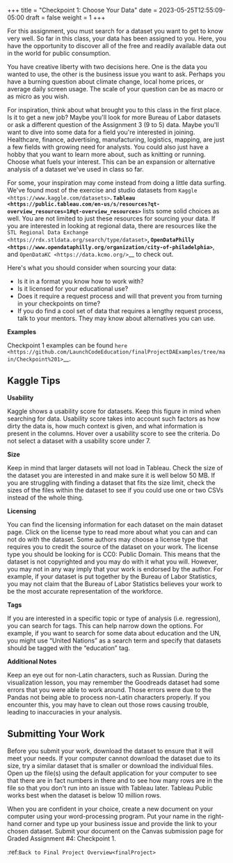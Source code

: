 +++
title = "Checkpoint 1: Choose Your Data"
date = 2023-05-25T12:55:09-05:00
draft = false
weight = 1
+++

For this assignment, you must search for a dataset you want to get to know very well. So 
far in this class, your data has been assigned to you. Here, you have the opportunity to 
discover all of the free and readily available data out in the world for public consumption. 

You have creative liberty with two decisions here. One is the data you wanted to use, the 
other is the business issue you want to ask. Perhaps you have a burning question about 
climate change, local home prices, or average daily screen usage. The scale of your 
question can be as macro or as micro as you wish. 

For inspiration, think about what brought you to this class in the first place. Is it to 
get a new job? Maybe you'll look for more Bureau of Labor datasets or ask a different 
question of the Assignment 3 (9 to 5) data. Maybe you'll want to dive into some data for 
a field you're interested in joining. Healthcare, finance, advertising, manufacturing, 
logistics, mapping, are just a few fields with growing need for analysts. You could also 
just have a hobby that you want to learn more about, such as knitting or running. Choose 
what fuels your interest. This can be an expansion or alternative analysis of a dataset 
we've used in class so far.

For some, your inspiration may come instead from doing a little data surfing. We've found most 
of the exercise and studio datasets from `Kaggle <https://www.kaggle.com/datasets>`__. 
`Tableau <https://public.tableau.com/en-us/s/resources?qt-overview_resources=1#qt-overview_resources>`__ 
lists some solid choices as well. You are not limited to just these resources for sourcing 
your data. If you are interested in looking at regional data, there are resources like the 
`STL Regional Data Exchange <https://rdx.stldata.org/search/type/dataset>`__, 
`OpenDataPhilly <https://www.opendataphilly.org/organization/city-of-philadelphia>`__, and 
`OpenDataKC <https://data.kcmo.org/>`__ to check out.

Here's what you should consider when sourcing your data:

* Is it in a format you know how to work with? 
* Is it licensed for your educational use?
* Does it require a request process and will that prevent you from turning in your checkpoints on time?
* If you do find a cool set of data that requires a lengthy request process, talk to your mentors. They may know about alternatives you can use.

**Examples**

Checkpoint 1 examples can be found `here <https://github.com/LaunchCodeEducation/finalProjectDAExamples/tree/main/Checkpoint%201>`__.

Kaggle Tips
-----------

**Usability**

Kaggle shows a usability score for datasets. Keep this figure in mind when searching for data. 
Usability score takes into account such factors as how dirty the data is, how much context is 
given, and what information is present in the columns. Hover over a usability score to see the 
criteria. Do not select a dataset with a usability score under 7.

**Size**

Keep in mind that larger datasets will not load in Tableau. Check the size of the dataset you 
are interested in and make sure it is well below 50 MB.  If you are struggling with finding a 
dataset that fits the size limit, check the sizes of the files within the dataset to see if 
you could use one or two CSVs instead of the whole thing.

**Licensing**

You can find the licensing information for each dataset on the main dataset page. Click on 
the license type to read more about what you can and can not do with the dataset. Some 
authors may choose a license type that requires you to credit the source of the dataset on 
your work. The license type you should be looking for is CC0: Public Domain. This means that 
the dataset is not copyrighted and you may do with it what you will. However, you may not in 
any way imply that your work is endorsed by the author. For example, if your dataset is put 
together by the Bureau of Labor Statistics, you may not claim that the Bureau of Labor 
Statistics believes your work to be the most accurate representation of the workforce. 

**Tags**

If you are interested in a specific topic or type of analysis (i.e. regression), you can 
search for tags. This can help narrow down the options. For example, if you want to search 
for some data about education and the UN, you might use “United Nations” as a search term 
and specify that datasets should be tagged with the “education” tag. 

**Additional Notes**

Keep an eye out for non-Latin characters, such as Russian. During the visualization lesson, 
you may remember the Goodreads dataset had some errors that you were able to work around. 
Those errors were due to the Pandas not being able to process non-Latin characters properly. 
If you encounter this, you may have to clean out those rows causing trouble, leading to 
inaccuracies in your analysis. 

Submitting Your Work
--------------------

Before you submit your work, download the dataset to ensure that it will meet your needs. 
If your computer cannot download the dataset due to its size, try a similar dataset that 
is smaller or download the individual files. Open up the file(s) using the default 
application for your computer to see that there are in fact numbers in there and to see 
how many rows are in the file so that you don't run into an issue with Tableau later. 
Tableau Public works best when the dataset is below 10 million rows.

When you are confident in your choice, create a new document on your computer using your 
word-processing program. Put your name in the right-hand corner and type up your business 
issue and provide the link to your chosen dataset. Submit your document on the Canvas 
submission page for Graded Assignment #4: Checkpoint 1.

:ref:`Back to Final Project Overview<finalProject>`